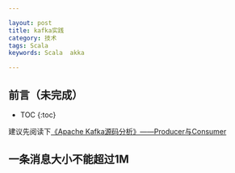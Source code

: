 ```yaml
---

layout: post
title: kafka实践
category: 技术
tags: Scala
keywords: Scala  akka

---
```


## 前言（未完成）

* TOC
{:toc}

建议先阅读下[《Apache Kafka源码分析》——Producer与Consumer](http://qiankunli.github.io/2017/12/08/kafka_learn_1.html)


## 一条消息大小不能超过1M







